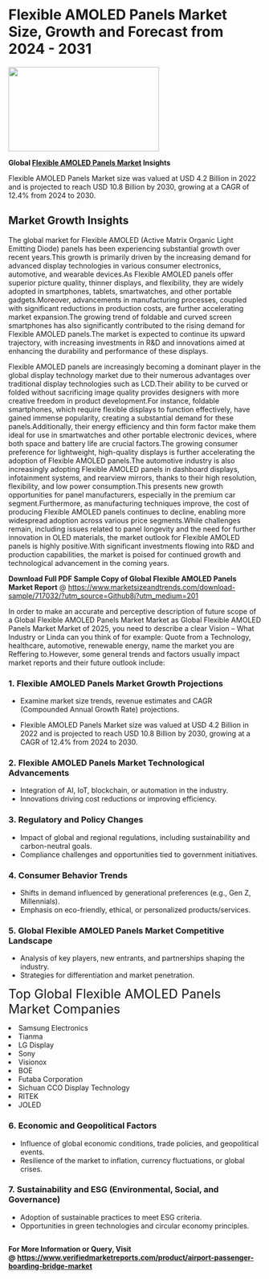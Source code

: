 <H1>Flexible AMOLED Panels Market Size, Growth and Forecast from 2024 - 2031</H1><img class="aligncenter size-medium wp-image-584254" src="https://thirdeyenews.in/wp-content/uploads/2024/09/Global-Market-Research-300x168.jpeg" alt="" width="300" height="168" /><p><strong>Global&nbsp;<a href="https://www.marketsizeandtrends.com/download-sample/717032/?utm_source=Github8j?utm_medium=201">Flexible AMOLED Panels Market</a> Insights</strong></p><p>Flexible AMOLED Panels Market size was valued at USD 4.2 Billion in 2022 and is projected to reach USD 10.8 Billion by 2030, growing at a CAGR of 12.4% from 2024 to 2030.</p><p><h2>Market Growth Insights</h2> <p>The global market for Flexible AMOLED (Active Matrix Organic Light Emitting Diode) panels has been experiencing substantial growth over recent years.This growth is primarily driven by the increasing demand for advanced display technologies in various consumer electronics, automotive, and wearable devices.As Flexible AMOLED panels offer superior picture quality, thinner displays, and flexibility, they are widely adopted in smartphones, tablets, smartwatches, and other portable gadgets.Moreover, advancements in manufacturing processes, coupled with significant reductions in production costs, are further accelerating market expansion.The growing trend of foldable and curved screen smartphones has also significantly contributed to the rising demand for Flexible AMOLED panels.The market is expected to continue its upward trajectory, with increasing investments in R&D and innovations aimed at enhancing the durability and performance of these displays.</p> <p>Flexible AMOLED panels are increasingly becoming a dominant player in the global display technology market due to their numerous advantages over traditional display technologies such as LCD.Their ability to be curved or folded without sacrificing image quality provides designers with more creative freedom in product development.For instance, foldable smartphones, which require flexible displays to function effectively, have gained immense popularity, creating a substantial demand for these panels.Additionally, their energy efficiency and thin form factor make them ideal for use in smartwatches and other portable electronic devices, where both space and battery life are crucial factors.The growing consumer preference for lightweight, high-quality displays is further accelerating the adoption of Flexible AMOLED panels.The automotive industry is also increasingly adopting Flexible AMOLED panels in dashboard displays, infotainment systems, and rearview mirrors, thanks to their high resolution, flexibility, and low power consumption.This presents new growth opportunities for panel manufacturers, especially in the premium car segment.Furthermore, as manufacturing techniques improve, the cost of producing Flexible AMOLED panels continues to decline, enabling more widespread adoption across various price segments.While challenges remain, including issues related to panel longevity and the need for further innovation in OLED materials, the market outlook for Flexible AMOLED panels is highly positive.With significant investments flowing into R&D and production capabilities, the market is poised for continued growth and technological advancement in the coming years.</p> <p><span class=""><strong>Download Full PDF Sample Copy of Global Flexible AMOLED Panels Market Report</strong> @ <a href="https://www.marketsizeandtrends.com/download-sample/717032/?utm_source=Github8j?utm_medium=201" target="_blank">https://www.marketsizeandtrends.com/download-sample/717032/?utm_source=Github8j?utm_medium=201</a></span></p><p>In order to make an accurate and perceptive description of future scope of a Global&nbsp;Flexible AMOLED Panels Market Market as Global&nbsp;Flexible AMOLED Panels Market Market of 2025, you need to describe a clear Vision &ndash; What Industry or Linda can you think of for example: Quote from a Technology, healthcare, automotive, renewable energy, name the market you are Reffering to.However, some general trends and factors usually impact market reports and their future outlook include:</p><h3>1.&nbsp;<strong>Flexible AMOLED Panels Market Growth Projections</strong></h3><ul><li>Examine market size trends, revenue estimates and CAGR (Compounded Annual Growth Rate) projections.</li><li><p>Flexible AMOLED Panels Market size was valued at USD 4.2 Billion in 2022 and is projected to reach USD 10.8 Billion by 2030, growing at a CAGR of 12.4% from 2024 to 2030.</p></li></ul><h3>2.&nbsp;<strong>Flexible AMOLED Panels Market Technological Advancements</strong></h3><ul><li>Integration of AI, IoT, blockchain, or automation in the industry.</li><li>Innovations driving cost reductions or improving efficiency.</li></ul><h3>3.&nbsp;<strong>Regulatory and Policy Changes</strong></h3><ul><li>Impact of global and regional regulations, including sustainability and carbon-neutral goals.</li><li>Compliance challenges and opportunities tied to government initiatives.</li></ul><h3>4.&nbsp;<strong>Consumer Behavior Trends</strong></h3><ul><li>Shifts in demand influenced by generational preferences (e.g., Gen Z, Millennials).</li><li>Emphasis on eco-friendly, ethical, or personalized products/services.</li></ul><h3>5.&nbsp;<strong>Global Flexible AMOLED Panels Market Competitive Landscape</strong></h3><ul><li>Analysis of key players, new entrants, and partnerships shaping the industry.</li><li>Strategies for differentiation and market penetration.</li></ul><p data-pm-slice="1 1 []"><span style="color: inherit; font-family: inherit; font-size: 25px;">Top Global Flexible AMOLED Panels Market Companies</span></p><div class="" data-test-id=""><p><li>Samsung Electronics</li><li> Tianma</li><li> LG Display</li><li> Sony</li><li> Visionox</li><li> BOE</li><li> Futaba Corporation</li><li> Sichuan CCO Display Technology</li><li> RITEK</li><li> JOLED</li></p></div><h3>6.&nbsp;<strong>Economic and Geopolitical Factors</strong></h3><ul><li>Influence of global economic conditions, trade policies, and geopolitical events.</li><li>Resilience of the market to inflation, currency fluctuations, or global crises.</li></ul><h3>7.&nbsp;<strong>Sustainability and ESG (Environmental, Social, and Governance)</strong></h3><ul><li>Adoption of sustainable practices to meet ESG criteria.</li><li>Opportunities in green technologies and circular economy principles.</li></ul><h2><strong style="font-size: 14px;">For More Information or Query, Visit @&nbsp;</strong><a style="background-color: #ffffff; font-size: 14px;" href="https://www.marketsizeandtrends.com/report/flexible-amoled-panels-market/" target="_blank">https://www.verifiedmarketreports.com/product/airport-passenger-boarding-bridge-market</a></h2>